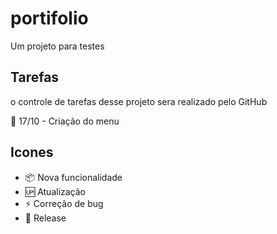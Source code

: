 # portifolio

Um projeto para testes

## Tarefas

o controle de tarefas desse projeto sera realizado pelo GitHub

📅 17/10 - Criação do menu

## Icones

- :package: Nova funcionalidade<br>
- :up: Atualização<br>
- :zap: Correção de bug<br>
- :checkered_flag: Release<br>
